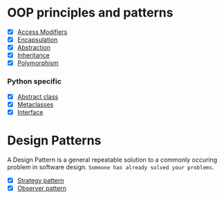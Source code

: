 # OOP principles and patterns

- [x] [Access Modifiers](https://github.com/M-krishna/OOP/tree/main/access_modifiers_python)
- [x] [Encapsulation](https://github.com/M-krishna/OOP/tree/main/encapsulation)
- [x] [Abstraction](https://github.com/M-krishna/OOP/tree/main/abstraction)
- [x] [Inheritance](https://github.com/M-krishna/OOP/tree/main/inheritance)
- [x] [Polymorphism](https://github.com/M-krishna/OOP/tree/main/polymorphism)

### Python specific
- [x] [Abstract class](https://github.com/M-krishna/OOP/tree/main/abstract_class_python)
- [x] [Metaclasses](https://github.com/M-krishna/OOP/tree/main/metaclass_python)
- [x] [Interface](https://github.com/M-krishna/OOP/tree/main/interface_python)

# Design Patterns
A Design Pattern is a general repeatable solution to a commonly occuring problem in software design. `Someone has already solved your problems`.

- [x] [Strategy pattern](https://github.com/M-krishna/OOP/tree/main/design_patterns/strategy_pattern)
- [x] [Observer pattern](https://github.com/M-krishna/OOP/tree/main/design_patterns/observer_pattern)
